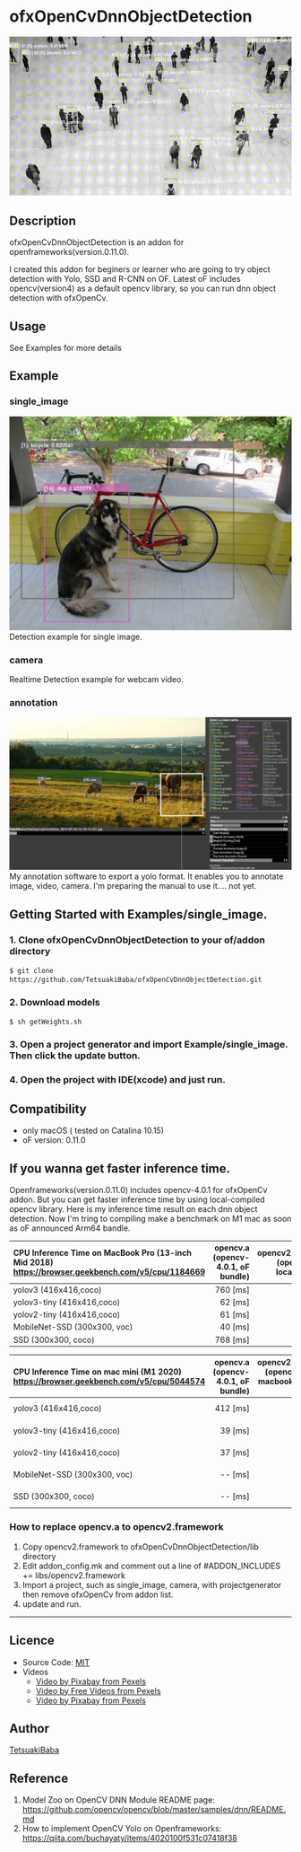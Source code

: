 # ofxOpenCvDnnObjectDetection

![sample_images/result_sample01.gif](sample_images/teaser.gif)
## Description
ofxOpenCvDnnObjectDetection is an addon for openframeworks(version.0.11.0).

I created this addon for beginers or learner who are going to try object detection with Yolo, SSD and R-CNN on OF. Latest oF includes opencv(version4) as a default opencv library, so you can run dnn object detection with ofxOpenCv. 

## Usage
See Examples for more details

## Example
### single_image
![single_image screenshot](/sample_images/screenshot.png)
Detection example for single image.

### camera
Realtime Detection example for webcam video.

### annotation
![annotation screenshot](/sample_images/annotation.png)
My annotation software to export a yolo format. It enables you to annotate image, video, camera. I'm preparing the manual to use it.... not yet.

## Getting Started with Examples/single_image.
### 1. Clone ofxOpenCvDnnObjectDetection to your of/addon directory
    $ git clone https://github.com/TetsuakiBaba/ofxOpenCvDnnObjectDetection.git
### 2. Download models
    $ sh getWeights.sh
### 3. Open a project generator and import Example/single_image. Then click the update button.
### 4. Open the project with IDE(xcode) and just run.

## Compatibility
- only macOS ( tested on Catalina 10.15)
- oF version: 0.11.0

## If you wanna get faster inference time.
Openframeworks(version.0.11.0) includes opencv-4.0.1 for ofxOpenCv addon. But you can get faster inference time by using local-compiled opencv library. Here is my inference time result on each dnn object detection.
Now I'm tring to compiling make a benchmark on M1 mac as soon as oF announced Arm64 bandle. 


| CPU Inference Time on MacBook Pro (13-inch Mid 2018) https://browser.geekbench.com/v5/cpu/1184669 | opencv.a (opencv-4.0.1, oF bundle) | opencv2.framework (opencv-4.2.0, local compiled)|
|:---|---:|---:|
|yolov3 (416x416,coco)      | 760 [ms] | 307 [ms] |
|yolov3-tiny (416x416,coco)|62 [ms] |27 [ms] |
|yolov2-tiny (416x416,coco)| 61 [ms] | 28 [ms] |
|MobileNet-SSD (300x300, voc)| 40 [ms] | 26 [ms]| 
|SSD        (300x300, coco) | 768 [ms] | 310 [ms]|

| CPU Inference Time on mac mini (M1 2020) https://browser.geekbench.com/v5/cpu/5044574 | opencv.a (opencv-4.0.1, oF bundle) | opencv2.framework (opencv-4.5, intel macbook pro(2018) compiled)| Arm64 |
|:---|---:|---:|---:|
|yolov3 (416x416,coco)      | 412 [ms] |  413 [ms] | -- [ms]|
|yolov3-tiny (416x416,coco)| 39 [ms] | 39 [ms] | -- [ms] |
|yolov2-tiny (416x416,coco)| 37 [ms] | 38 [ms] | -- [ms] |
|MobileNet-SSD (300x300, voc)| -- [ms] | -- [ms]| -- [ms]  |
|SSD        (300x300, coco) | -- [ms] | -- [ms]| -- [ms] |



### How to replace opencv.a to opencv2.framework
1. Copy opencv2.framework to ofxOpenCvDnnObjectDetection/lib directory
2. Edit addon_config.mk and comment out a line of #ADDON_INCLUDES  += libs/opencv2.framework
3. Import a project, such as single_image, camera, with projectgenerator then remove ofxOpenCv from addon list. 
4. update and run.
----
## Licence
- Source Code: [MIT](https://opensource.org/licenses/MIT)
- Videos
  - [Video by Pixabay from Pexels](https://www.pexels.com/video/cows-eating-856065/)
  - [Video by Free Videos from Pexels](https://www.pexels.com/video/black-and-white-video-of-people-853889/)
  - [Video by Pixabay from Pexels](https://www.pexels.com/video/mercedes-c-class-854710/)


## Author
[TetsuakiBaba](https://github.com/TetsuakiBaba)

## Reference
1. Model Zoo on OpenCV DNN Module README page: https://github.com/opencv/opencv/blob/master/samples/dnn/README.md
2. How to implement OpenCV Yolo on Openframeworks: https://qiita.com/buchayaty/items/4020100f531c07418f38

